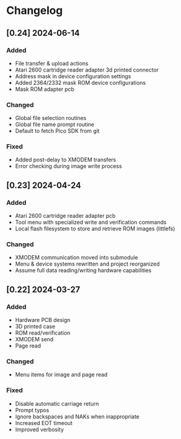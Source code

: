 # Changelog

## [0.24] 2024-06-14
### Added
- File transfer & upload actions
- Atari 2600 cartridge reader adapter 3d printed connector
- Address mask in device configuration settings
- Added 2364/2332 mask ROM device configurations
- Mask ROM adapter pcb

### Changed
- Global file selection routines
- Global file name prompt routine
- Default to fetch Pico SDK from git

### Fixed
- Added post-delay to XMODEM transfers
- Error checking during image write process

## [0.23] 2024-04-24
### Added
- Atari 2600 cartridge reader adapter pcb
- Tool menu with specialized write and verification commands
- Local flash filesystem to store and retrieve ROM images (littlefs)

### Changed
- XMODEM communication moved into submodule
- Menu & device systems rewritten and project reorganized
- Assume full data reading/writing hardware capabilities

## [0.22] 2024-03-27
### Added
- Hardware PCB design
- 3D printed case
- ROM read/verification
- XMODEM send
- Page read

### Changed
- Menu items for image and page read

### Fixed
- Disable automatic carriage return
- Prompt typos
- Ignore backspaces and NAKs when inappropriate
- Increased EOT timeout
- Improved verbosity
